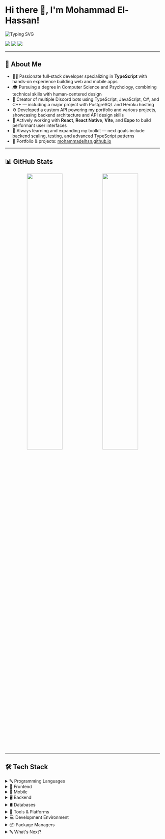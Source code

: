 <h1>Hi there 👋, I'm Mohammad El-Hassan!</h1>

<p>
  <img src="https://readme-typing-svg.demolab.com?font=Fira+Code&pause=1000&color=F2F2F2&width=435&lines=Software+Developer;React+%2F+TypeScript+Enthusiast;Full-Stack+Learner;Always+Learning+Something+New" alt="Typing SVG" />
</p>

<p>
  <a href="https://mohammadelhsn.github.io"><img src="https://go-skill-icons.vercel.app/api/icons?i=githubpages" /></a>
  <a href="mailto:mohammadelhsn@gmail.com"><img src="https://go-skill-icons.vercel.app/api/icons?i=gmail" /></a>
  <a href="https://linkedin.com/in/mohammadelhsn"><img src="https://go-skill-icons.vercel.app/api/icons?i=linkedin" /></a>
</p>

---

## 🧠 About Me

- 👨‍💻 Passionate full-stack developer specializing in **TypeScript** with hands-on experience building web and mobile apps
- 🎓 Pursuing a degree in Computer Science and Psychology, combining technical skills with human-centered design
- 🤖 Creator of multiple Discord bots using TypeScript, JavaScript, C#, and C++ — including a major project with PostgreSQL and Heroku hosting
- ⚙️ Developed a custom API powering my portfolio and various projects, showcasing backend architecture and API design skills
- 🚀 Actively working with **React**, **React Native**, **Vite**, and **Expo** to build performant user interfaces
- 🌱 Always learning and expanding my toolkit — next goals include backend scaling, testing, and advanced TypeScript patterns
- 🔗 Portfolio & projects: [mohammadelhsn.github.io](https://mohammadelhsn.github.io)

---

## 📊 GitHub Stats

<p align="center">
  <img src="https://github-readme-stats.vercel.app/api?username=mohammadelhsn&show_icons=true&theme=dark&hide_border=true&custom_title=My%20GitHub%20Stats" width="48%" />
  <img src="https://github-readme-stats.vercel.app/api/top-langs/?username=mohammadelhsn&layout=compact&theme=dark&hide_border=true" width="48%" />
</p>

---

## 🛠️ Tech Stack

<details>
  <summary>🔤 Programming Languages</summary>

| Language   | Icon                                                                                |
| ---------- | ----------------------------------------------------------------------------------- |
| Assembly   | ![Assembly](https://go-skill-icons.vercel.app/api/icons?i=assembly&titles=true)     |
| C          | ![C](https://go-skill-icons.vercel.app/api/icons?i=c&titles=true)                   |
| Dart       | ![Dart](https://go-skill-icons.vercel.app/api/icons?i=dart&titles=true)             |
| Java       | ![Java](https://go-skill-icons.vercel.app/api/icons?i=java&titles=true)             |
| JavaScript | ![JavaScript](https://go-skill-icons.vercel.app/api/icons?i=javascript&titles=true) |
| Python     | ![Python](https://go-skill-icons.vercel.app/api/icons?i=python&titles=true)         |
| TypeScript | ![TypeScript](https://go-skill-icons.vercel.app/api/icons?i=ts&titles=true)         |

</details>

<details>
  <summary>🧩 Frontend</summary>

| Technology  | Icon                                                                            |
| ----------- | ------------------------------------------------------------------------------- |
| CSS         | ![CSS](https://go-skill-icons.vercel.app/api/icons?i=css&titles=true)           |
| Electron    | ![Electron](https://go-skill-icons.vercel.app/api/icons?i=electron&titles=true) |
| Flutter     | ![Flutter](https://go-skill-icons.vercel.app/api/icons?i=flutter&titles=true)   |
| HTML        | ![HTML](https://go-skill-icons.vercel.app/api/icons?i=html&titles=true)         |
| Material UI | ![Material UI](https://go-skill-icons.vercel.app/api/icons?i=mui&titles=true)   |
| React       | ![React](https://go-skill-icons.vercel.app/api/icons?i=react&titles=true)       |
| Vite        | ![Vite](https://go-skill-icons.vercel.app/api/icons?i=vite&titles=true)         |

</details>

<details>
  <summary>📱 Mobile</summary>

| Platform     | Icon                                                                                   |
| ------------ | -------------------------------------------------------------------------------------- |
| Expo         | ![Expo](https://go-skill-icons.vercel.app/api/icons?i=expo&titles=true)                |
| Flutter      | ![Flutter](https://go-skill-icons.vercel.app/api/icons?i=flutter&titles=true)          |
| React Native | ![React Native](https://go-skill-icons.vercel.app/api/icons?i=reactnative&titles=true) |

</details>

<details>
  <summary>🖥️ Backend</summary>

| Technology | Icon                                                                               |
| ---------- | ---------------------------------------------------------------------------------- |
| Axios      | ![Axios](https://go-skill-icons.vercel.app/api/icons?i=axios&titles=true)          |
| Discord.js | ![Discord.js](https://go-skill-icons.vercel.app/api/icons?i=discordjs&titles=true) |
| Express    | ![Express](https://go-skill-icons.vercel.app/api/icons?i=express&titles=true)      |
| Firebase   | ![Firebase](https://go-skill-icons.vercel.app/api/icons?i=firebase&titles=true)    |
| Node.js    | ![Node.js](https://go-skill-icons.vercel.app/api/icons?i=nodejs&titles=true)       |

</details>

<details>
  <summary>🛢️ Databases</summary>

| Database   | Icon                                                                              |
| ---------- | --------------------------------------------------------------------------------- |
| MongoDB    | ![MongoDB](https://go-skill-icons.vercel.app/api/icons?i=mongodb&titles=true)     |
| MySQL      | ![MySQL](https://go-skill-icons.vercel.app/api/icons?i=mysql&titles=true)         |
| PostgreSQL | ![PostgreSQL](https://go-skill-icons.vercel.app/api/icons?i=postgres&titles=true) |

</details>

<details>
  <summary>🧪 Tools & Platforms</summary>

| Tool/Service | Icon                                                                                   |
| ------------ | -------------------------------------------------------------------------------------- |
| Discord      | ![Discord](https://go-skill-icons.vercel.app/api/icons?i=discord&titles=true)          |
| Git          | ![Git](https://go-skill-icons.vercel.app/api/icons?i=git&titles=true)                  |
| GitHub       | ![GitHub](https://go-skill-icons.vercel.app/api/icons?i=github&titles=true)            |
| GitHub Pages | ![GitHub Pages](https://go-skill-icons.vercel.app/api/icons?i=githubpages&titles=true) |
| Heroku       | ![Heroku](https://go-skill-icons.vercel.app/api/icons?i=heroku&titles=true)            |
| Postman      | ![Postman](https://go-skill-icons.vercel.app/api/icons?i=postman&titles=true)          |
| Vercel       | ![Vercel](https://go-skill-icons.vercel.app/api/icons?i=vercel&titles=true)            |

</details>

<details>
  <summary>💻 Development Environment</summary>

| Tool     | Icon                                                                            |
| -------- | ------------------------------------------------------------------------------- |
| Brave    | ![Brave](https://go-skill-icons.vercel.app/api/icons?i=brave&titles=true)       |
| Prettier | ![Prettier](https://go-skill-icons.vercel.app/api/icons?i=prettier&titles=true) |
| Terminal | ![Terminal](https://go-skill-icons.vercel.app/api/icons?i=terminal&titles=true) |
| VSCode   | ![VSCode](https://go-skill-icons.vercel.app/api/icons?i=vscode&titles=true)     |

</details>

<details>
  <summary>📦 Package Managers</summary>

| Package Manager | Icon                                                                    |
| --------------- | ----------------------------------------------------------------------- |
| NPM             | ![NPM](https://go-skill-icons.vercel.app/api/icons?i=npm&titles=true)   |
| Yarn            | ![Yarn](https://go-skill-icons.vercel.app/api/icons?i=yarn&titles=true) |

</details>

<details>
  <summary>🔤 What's Next?</summary>
  
| Language | Icon                                                                                   |
|----------|----------------------------------------------------------------------------------------|
| Android  | ![Android](https://go-skill-icons.vercel.app/api/icons?i=android&titles=true)          |
| Angular  | ![Angular](https://go-skill-icons.vercel.app/api/icons?i=angular&titles=true)          |
| C#       | ![C#](https://go-skill-icons.vercel.app/api/icons?i=cs&titles=true)                    |
| C++      | ![C++](https://go-skill-icons.vercel.app/api/icons?i=cpp&titles=true)                  |
| Go       | ![Go](https://go-skill-icons.vercel.app/api/icons?i=go&titles=true)                    |
| iOS      | ![iOS](https://go-skill-icons.vercel.app/api/icons?i=apple&titles=true)                |
| Lua      | ![Lua](https://go-skill-icons.vercel.app/api/icons?i=lua&titles=true)                  |
| R        | ![R](https://go-skill-icons.vercel.app/api/icons?i=r&titles=true)                      |
| Rust     | ![Rust](https://go-skill-icons.vercel.app/api/icons?i=rust&titles=true)                |
| Tailwind | ![Tailwind](https://go-skill-icons.vercel.app/api/icons?i=tailwind&titles=true)         |
  
</details>
